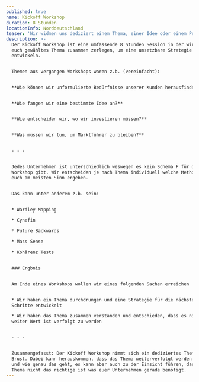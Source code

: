 ```yaml
---
published: true
name: Kickoff Workshop
duration: 8 Stunden
locationInfo: Norddeutschland
teaser: 'Wir widmen uns dediziert einem Thema, einer Idee oder einem Problem'
description: >-
  Der Kickoff Workshop ist eine umfassende 8 Stunden Session in der wir ein von
  euch gewähltes Thema zusammen zerlegen, um eine umsetzbare Strategie zu
  entwickeln.  


  Themen aus vergangen Workshops waren z.b. (vereinfacht):


  **Wie können wir unformulierte Bedürfnisse unserer Kunden herausfinden?**


  **Wie fangen wir eine bestimmte Idee an?**


  **Wie entscheiden wir, wo wir investieren müssen?**


  **Was müssen wir tun, um Marktführer zu bleiben?**


  - - -


  Jedes Unternehmen ist unterschiedlich weswegen es kein Schema F für den
  Workshop gibt. Wir entscheiden je nach Thema individuell welche Methoden für
  euch am meisten Sinn ergeben. 


  Das kann unter anderem z.b. sein:


  * Wardley Mapping

  * Cynefin

  * Future Backwards

  * Mass Sense

  * Kohärenz Tests


  ### Ergbnis


  Am Ende eines Workshops wollen wir eines folgenden Sachen erreichen


  * Wir haben ein Thema durchdrungen und eine Strategie für die nächsten
  Schritte entwickelt

  * Wir haben das Thema zusammen verstanden und entschieden, dass es nicht
  weiter Wert ist verfolgt zu werden


  - - -


  Zusammengefasst: Der Kickoff Workshop nimmt sich ein dediziertes Thema zur
  Brust. Dabei kann herauskommen, dass das Thema weiterverfolgt werden sollte
  und wie genau das geht, es kann aber auch zu der Einsicht führen, dass das
  Thema nicht das richtige ist was euer Unternehmen gerade benötigt.
---
```


